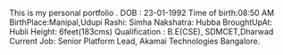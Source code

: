 

This is my personal portfolio .
DOB   : 23-01-1992
Time of birth:08:50 AM                               
BirthPlace:Manipal,Udupi 
Rashi: Simha
Nakshatra: Hubba
BroughtUpAt: Hubli
Height: 6feet(183cms)
Qualification : B.E(CSE), SDMCET,Dharwad
Current Job: Senior Platform Lead, Akamai Technologies Bangalore.